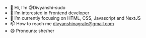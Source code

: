 - 👋 Hi, I’m @Divyanshi-sudo
- 👀 I’m interested in Frontend developer
- 🌱 I’m currently focusing on HTML, CSS, Javascript and NextJS
- 📫 How to reach me divyanshinagrale@gmail.com
- 😄 Pronouns: she/her


<!---
Divyanshi-sudo/Divyanshi-sudo is a ✨ special ✨ repository because its `README.md` (this file) appears on your GitHub profile.
You can click the Preview link to take a look at your changes.
--->
